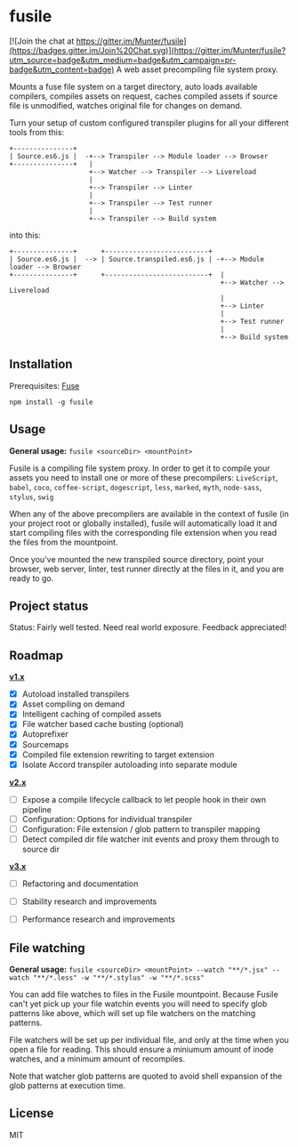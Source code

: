 # fusile

[![Join the chat at https://gitter.im/Munter/fusile](https://badges.gitter.im/Join%20Chat.svg)](https://gitter.im/Munter/fusile?utm_source=badge&utm_medium=badge&utm_campaign=pr-badge&utm_content=badge)
A web asset precompiling file system proxy.

Mounts a fuse file system on a target directory, auto loads available compilers, compiles assets on request, caches compiled assets if source file is unmodified, watches original file for changes on demand.

Turn your setup of custom configured transpiler plugins for all your different tools from this:

```
+---------------+
| Source.es6.js |  -+--> Transpiler --> Module loader --> Browser
+---------------+   |
                    +--> Watcher --> Transpiler --> Livereload
                    |
                    +--> Transpiler --> Linter
                    |
                    +--> Transpiler --> Test runner
                    |
                    +--> Transpiler --> Build system
```

into this:

```
+---------------+      +--------------------------+
| Source.es6.js |  --> | Source.transpiled.es6.js | -+--> Module loader --> Browser
+---------------+      +--------------------------+  |
                                                     +--> Watcher --> Livereload
                                                     |
                                                     +--> Linter
                                                     |
                                                     +--> Test runner
                                                     |
                                                     +--> Build system
```

## Installation

Prerequisites: [Fuse](https://github.com/bcle/fuse4js#requirements)

```
npm install -g fusile
```

## Usage

**General usage:** `fusile <sourceDir> <mountPoint>`

Fusile is a compiling file system proxy. In order to get it to compile your assets you need to install one or more of these precompilers: `LiveScript`, `babel`, `coco`, `coffee-script`, `dogescript`, `less`, `marked`, `myth`, `node-sass`, `stylus`, `swig`

When any of the above precompilers are available in the context of fusile (in your project root or globally installed), fusile will automatically load it and start compiling files with the corresponding file extension when you read the files from the mountpoint.

Once you've mounted the new transpiled source directory, point your browser, web server, linter, test runner directly at the files in it, and you are ready to go.


## Project status

Status: Fairly well tested. Need real world exposure. Feedback appreciated!

## Roadmap

**[v1.x](https://github.com/Munter/fusile/issues?q=is%3Aopen+is%3Aissue+milestone%3Av1.x)**

 - [x] Autoload installed transpilers
 - [x] Asset compiling on demand
 - [x] Intelligent caching of compiled assets
 - [x] File watcher based cache busting (optional)
 - [x] Autoprefixer
 - [x] Sourcemaps
 - [x] Compiled file extension rewriting to target extension
 - [x] Isolate Accord transpiler autoloading into separate module

**[v2.x](https://github.com/Munter/fusile/issues?q=is%3Aopen+is%3Aissue+milestone%3Av2.x)**
 - [ ] Expose a compile lifecycle callback to let people hook in their own pipeline
 - [ ] Configuration: Options for individual transpiler
 - [ ] Configuration: File extension / glob pattern to transpiler mapping
 - [ ] Detect compiled dir file watcher init events and proxy them through to source dir

**[v3.x](https://github.com/Munter/fusile/issues?q=is%3Aopen+is%3Aissue+milestone%3Av3.x)**
 - [ ] Refactoring and documentation
 - [ ] Stability research and improvements
 - [ ] Performance research and improvements


## File watching

**General usage:** `fusile <sourceDir> <mountPoint> --watch "**/*.jsx" --watch "**/*.less" -w "**/*.stylus" -w "**/*.scss"`

You can add file watches to files in the Fusile mountpoint. Because Fusile can't yet pick up your file watchin events you will need to specify glob patterns like above, which will set up file watchers on the matching patterns.

File watchers will be set up per individual file, and only at the time when you open a file for reading. This should ensure a miniumum amount of inode watches, and a minimum amount of recompiles.

Note that watcher glob patterns are quoted to avoid shell expansion of the glob patterns at execution time.

## License
MIT
